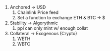 1. Anchored -> USD
   1. Chainlink Price feed
   2. Set a function to exchange ETH & BTC -> $
2. Stability -> Algorythmic
   1. ppl can only mint w/ enough collat
3. Collateral -> Exogenous (Crypto)
   1. WETH
   2. WBTC